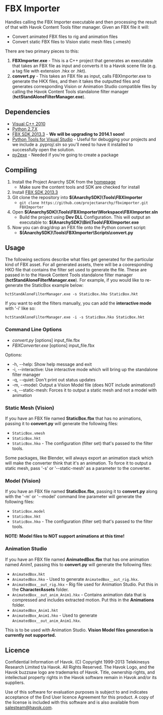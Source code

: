 FBX Importer
============

Handles calling the FBX Importer executable and then processing the result of that with Havok Content Tools filter manager. Given an FBX file it will:

- Convert animated FBX files to rig and animation files
- Convert static FBX files to Vision static mesh files (.vmesh)

There are two primary pieces to this:

1. **FBXImporter.exe** - This is a C++ project that generates an executable that takes an FBX file as input and converts it to a Havok scene file (e.g. a tag
file with extension .hkx or .hkt).
2. **convert.py** - This takes an FBX file as input, calls FBXImporter.exe to generate the HKX files, and then it takes the outputted files and generates
corresponding Vision or Animation Studio compatible files by calling the Havok Content Tools standalone filter manager (**hctStandAloneFilterManager.exe**).

Dependencies
------------

* [Visual C++ 2010][1]
* [Python 2.7.X][2]
* [FBX SDK 2013.3][4] - **We will be upgrading to 2014.1 soon!**
* [Python Tools for Visual Studio][5] - Useful for debugging your projects and we include a .pyproj/.sln so you'll need to have it installed to successfully open the solution.
* [py2exe][6] - Needed if you're going to create a package

Compiling
---------

1. Install the Project Anarchy SDK from the [homepage][3]
    * Make sure the content tools and SDK are checked for install
2. Install [FBX SDK 2013.3][4]
2. Git clone the repository into **$(AnarchySDK)\Tools\FBXImporter**
    * ```git clone https://github.com/projectanarchy/fbximporter.git FBXImporter```
3. Open **$(AnarchySDK)\Tools\FBXImporter\Workspace\FBXImporter.sln**
    * Build the project using **Dev DLL** Configuration. This will output an executable to: **$(AnarchySDK)\Bin\Tools\FBXImporter.exe**
4. Now you can drag/drop an FBX file onto the Python convert script:
    * **$(AnarchySDK)\Tools\FBXImporter\Scripts\convert.py**

Usage
-----

The following sections describe what files get generated for the particular kind of FBX asset. For all generated assets, there will be a cooresponding HKO file that contains the filter set used to generate the file. These are passed in to the Havok Content Tools standalone filter manager (**hctStandAloneFilterManager.exe**). For example, if you would like to re-generate the StaticBox example below:

```hctStandAloneFilterManager.exe -s StaticBox.hko StaticBox.hkt```

If you want to edit the filters manually, you can add the **interactive mode** with '-i' like so:

```hctStandAloneFilterManager.exe -i -s StaticBox.hko StaticBox.hkt```

### Command Line Options

- *convert.py* [options] input_file.fbx
- *FBXConverter.exe* [options] input_file.fbx

Options:

- -h, --help: Show help message and exit
- -i, --interactive: Use interactive mode which will bring up the standalone filter manager
- -q, --quiet: Don't print out status updates
- -m, --model: Output a Vision Model file (does NOT include animations!)
- -s, --static-mesh: Forces it to output a static mesh and not a model with animation

### Static Mesh (Vision)

If you have an FBX file named **StaticBox.fbx** that has no animations, passing it to **convert.py** will generate the following files:

- ```StaticBox.vmesh```
- ```StaticBox.hkt```
- ```StaticBox.hko``` - The configuration (filter set) that's passed to the filter tools.

Some packages, like Blender, will always export an animation stack which will make the converter think that it's an animation. To force it to output a static mesh, pass '-s' or '--static-mesh' as a parameter to the converter.

### Model (Vision)

If you have an FBX file named **StaticBox.fbx**, passing it to **convert.py** along with the '-m' or '--model' command line parameter will generate the following files:

- ```StaticBox.model```
- ```StaticBox.hkt```
- ```StaticBox.hko``` - The configuration (filter set) that's passed to the filter tools.

**NOTE: Model files to NOT support animations at this time!**

### Animation Studio

If you have an FBX file named **AnimatedBox.fbx** that has one animation named *Anim1*, passing this to **convert.py** will generate the following files:

- ```AnimatedBox.hkt```
- ```AnimatedBox.hko``` - Used to generate ```AnimatedBox__out_rig.hkx```.
- ```AnimatedBox__out_rig.hkx``` - Rig file used for Animation Studio. Put this in the **CharacterAssets** folder.
- ```AnimatedBox__out_anim_Anim1.hkx``` - Contains animation data that is compressed and includes extracted motion. Put this in the **Animations** folder.
- ```AnimatedBox_Anim1.hkt```
- ```AnimatedBox_Anim1.hko``` - Used to generate ```AnimatedBox__out_anim_Anim1.hkx```.

This is to be used with Animation Studio. **Vision Model files generation is currently not supported.**

Licence
-------

Confidential Information of Havok.  (C) Copyright 1999-2013 Telekinesys Research Limited t/a Havok. All Rights Reserved. The Havok Logo, and the Havok buzzsaw
logo are trademarks of Havok.  Title, ownership rights, and intellectual property rights in the Havok software remain in Havok and/or its suppliers.

Use of this software for evaluation purposes is subject to and indicates acceptance of the End User licence Agreement for this product. A copy of the
license is included with this software and is also available from salesteam@havok.com.

[1]: http://www.microsoft.com/visualstudio/eng/downloads#d-2010-express
[2]: http://www.python.org/download/releases/2.7.5/
[3]: http://www.projectanarchy.com/download
[4]: http://usa.autodesk.com/adsk/servlet/pc/item?siteID=123112&id=10775892
[5]: http://pytools.codeplex.com/
[6]: http://www.py2exe.org/